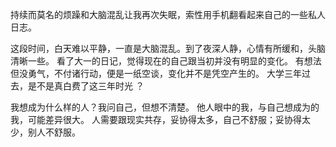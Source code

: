 持续而莫名的烦躁和大脑混乱让我再次失眠，索性用手机翻看起来自己的一些私人日志。

这段时间，白天难以平静，一直是大脑混乱。到了夜深人静，心情有所缓和，头脑清晰一些。
看了大一的日记，觉得现在的自己跟当初并没有明显的变化。
有想法但没勇气，不付诸行动，便是一纸空谈，变化并不是凭空产生的。
大学三年过去，是不是真白费了这三年时光 ？

我想成为什么样的人？我问自己，但想不清楚。
他人眼中的我，与自己想成为的我，可能差异很大。
人需要跟现实共存，妥协得太多，自己不舒服；妥协得太少，别人不舒服。